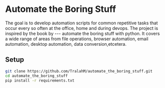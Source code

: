 <!--
.. title: Index
.. slug: index
.. date: 2019-07-12 14:04:10 UTC+03:00
.. tags:
.. category:
.. link:
.. description:
.. type: text
-->

# Automate the Boring Stuff
The goal is to develop automation scripts for common repetitive tasks that occur every so
often at the office, home and during devops.
The project is inspired by the book by --- automate the boring stuff with python.
It covers a wide range of areas from file operations, browser automation, email
automation, desktop automation, data conversion,etcetera.
## Setup
```bash
git clone https://github.com/TralahM/automate_the_boring_stuff.git
cd automate_the_boring_stuff
pip install -r requirements.txt
```

